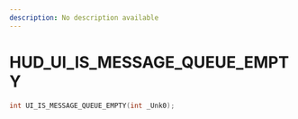 ```yaml
---
description: No description available 
---
```


# HUD\_UI_IS_MESSAGE_QUEUE_EMPTY

```cpp
int UI_IS_MESSAGE_QUEUE_EMPTY(int _Unk0);
```